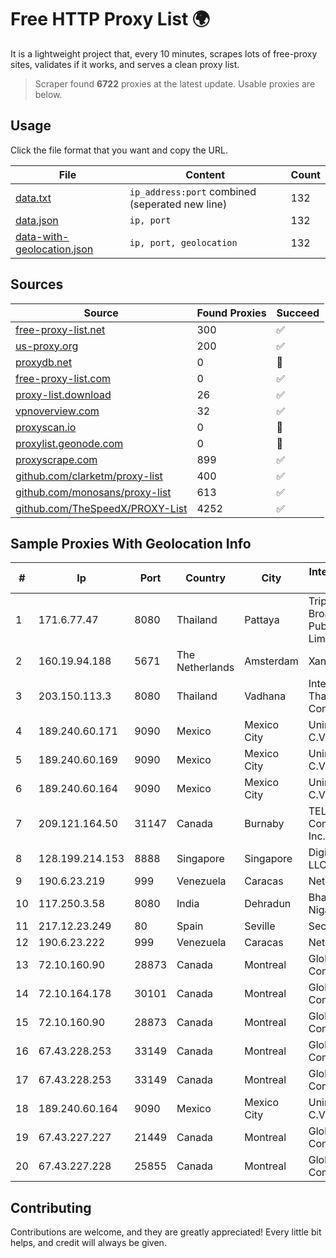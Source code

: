 
# Free HTTP Proxy List 🌍

It is a lightweight project that, every 10 minutes, scrapes lots of free-proxy sites, validates if it works, and serves a clean proxy list.


> Scraper found **6722** proxies at the latest update. Usable proxies are below.

## Usage

Click the file format that you want and copy the URL.


|File|Content|Count|
|----|-------|-----|
|[data.txt](https://raw.githubusercontent.com/themiralay/Proxy-List-World/master/data.txt)|`ip_address:port` combined (seperated new line)|132|
|[data.json](https://raw.githubusercontent.com/themiralay/Proxy-List-World/master/data.json)|`ip, port`|132|
|[data-with-geolocation.json](https://raw.githubusercontent.com/themiralay/Proxy-List-World/master/data-with-geolocation.json)|`ip, port, geolocation`|132|

## Sources

|Source|Found Proxies|Succeed|
|------|-------------|-------|
|[free-proxy-list.net](https://free-proxy-list.net)|300|✅|
|[us-proxy.org](https://www.us-proxy.org)|200|✅|
|[proxydb.net](http://proxydb.net)|0|🚫|
|[free-proxy-list.com](https://free-proxy-list.com/?page=&port=&type%5B%5D=http&type%5B%5D=https&up_time=0&search=Search)|0|✅|
|[proxy-list.download](https://www.proxy-list.download/HTTP)|26|✅|
|[vpnoverview.com](https://vpnoverview.com/privacy/anonymous-browsing/free-proxy-servers)|32|✅|
|[proxyscan.io](https://www.proxyscan.io)|0|🚫|
|[proxylist.geonode.com](https://proxylist.geonode.com/api/proxy-list?limit=300&page=1&sort_by=lastChecked&sort_type=desc&protocols=http,https)|0|🚫|
|[proxyscrape.com](https://api.proxyscrape.com/v2/?request=displayproxies&protocol=http&timeout=10000&country=all&ssl=all&anonymity=all)|899|✅|
|[github.com/clarketm/proxy-list](https://raw.githubusercontent.com/clarketm/proxy-list/master/proxy-list-raw.txt)|400|✅|
|[github.com/monosans/proxy-list](https://raw.githubusercontent.com/monosans/proxy-list/main/proxies/http.txt)|613|✅|
|[github.com/TheSpeedX/PROXY-List](https://raw.githubusercontent.com/TheSpeedX/PROXY-List/master/http.txt)|4252|✅|


## Sample Proxies With Geolocation Info

|#|Ip|Port|Country|City|Internet Service Provider|
|-|--|----|-------|----|-------------------------|
|1|171.6.77.47|8080|Thailand|Pattaya|Triple T Broadband Public Company Limited|
|2|160.19.94.188|5671|The Netherlands|Amsterdam|Xantho UAB|
|3|203.150.113.3|8080|Thailand|Vadhana|Internet Thailand Company Ltd.|
|4|189.240.60.171|9090|Mexico|Mexico City|Uninet S.A. de C.V.|
|5|189.240.60.169|9090|Mexico|Mexico City|Uninet S.A. de C.V.|
|6|189.240.60.164|9090|Mexico|Mexico City|Uninet S.A. de C.V.|
|7|209.121.164.50|31147|Canada|Burnaby|TELUS Communications Inc.|
|8|128.199.214.153|8888|Singapore|Singapore|DigitalOcean, LLC|
|9|190.6.23.219|999|Venezuela|Caracas|Net Uno|
|10|117.250.3.58|8080|India|Dehradun|Bharat Sanchar Nigam Ltd|
|11|217.12.23.249|80|Spain|Seville|Secondary Node|
|12|190.6.23.222|999|Venezuela|Caracas|Net Uno|
|13|72.10.160.90|28873|Canada|Montreal|GloboTech Communications|
|14|72.10.164.178|30101|Canada|Montreal|GloboTech Communications|
|15|72.10.160.90|28873|Canada|Montreal|GloboTech Communications|
|16|67.43.228.253|33149|Canada|Montreal|GloboTech Communications|
|17|67.43.228.253|33149|Canada|Montreal|GloboTech Communications|
|18|189.240.60.164|9090|Mexico|Mexico City|Uninet S.A. de C.V.|
|19|67.43.227.227|21449|Canada|Montreal|GloboTech Communications|
|20|67.43.227.228|25855|Canada|Montreal|GloboTech Communications|



## Contributing

Contributions are welcome, and they are greatly appreciated! Every
little bit helps, and credit will always be given.

